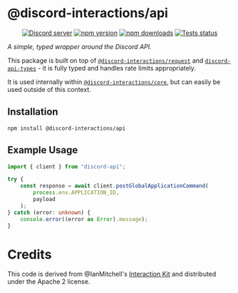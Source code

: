 # @discord-interactions/api
<div align="center">
  <p>
    <a href="https://discord.gg/BTXJmW4Bh7"><img src="https://img.shields.io/discord/395423304112013334?logo=discord&logoColor=white" alt="Discord server" /></a>
    <a href="https://www.npmjs.com/package/@discord-interactions/api"><img src="https://img.shields.io/npm/v/@discord-interactions/api.svg?maxAge=3600" alt="npm version" /></a>
    <a href="https://www.npmjs.com/package/@discord-interactions/api"><img src="https://img.shields.io/npm/dt/@discord-interactions/api.svg?maxAge=3600" alt="npm downloads" /></a>
    <a href="https://github.com/ssMMiles/discord-interactions/actions"><img src="https://github.com/ssMMiles/discord-interactions/actions/workflows/tests.yml/badge.svg" alt="Tests status" /></a>
  </p>
</div>

*A simple, typed wrapper around the Discord API.*

This package is built on top of [`@discord-interactions/request`](../request) and [`discord-api-types`](https://www.npmjs.com/package/discord-api-types) - it is fully typed and handles rate limits appropriately.

It is used internally within [`@discord-interactions/core`](../core), but can easily be used outside of this context.

## Installation

`npm install @discord-interactions/api`

## Example Usage

```ts
import { client } from "discord-api";

try {
	const response = await client.postGlobalApplicationCommand(
		process.env.APPLICATION_ID,
		payload
	);
} catch (error: unknown) {
	console.error((error as Error).message);
}
```

# Credits
This code is derived from @IanMitchell's [Interaction Kit](https://github.com/IanMitchell/interaction-kit) and distributed under the Apache 2 license.